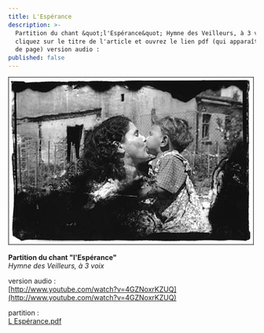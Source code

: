 ```yaml
---
title: L'Espérance
description: >-
  Partition du chant &quot;l'Espérance&quot; Hymne des Veilleurs, à 3 voix
  cliquez sur le titre de l'article et ouvrez le lien pdf (qui apparaît en bas
  de page) version audio : 
published: false
---
```


![](/images/2013-05-06-ghetto-henryk-ross.jpg)

**Partition du chant "l'Espérance"**  
*Hymne des Veilleurs, à 3 voix*

version audio :  
[http://www.youtube.com/watch?v=4GZNoxrKZUQ](http://www.youtube.com/watch?v=4GZNoxrKZUQ)

partition :  
[L Espérance.pdf](/pdf/l-esperance.pdf)
